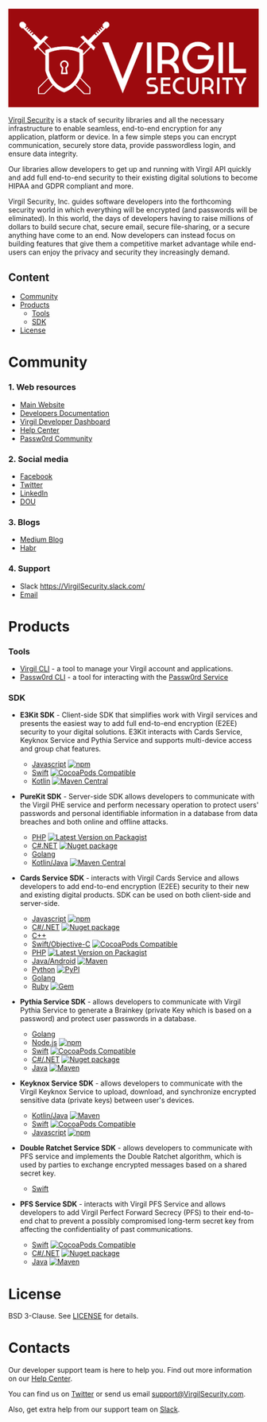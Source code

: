 <a href="https://virgilsecurity.com"><img src="images/VirgilLogo.png"></a>

[Virgil Security](https://virgilsecurity.com) is a stack of security libraries and all the necessary infrastructure to enable seamless, end-to-end encryption for any application, platform or device. In a few simple steps you can encrypt communication, securely store data, provide passwordless login, and ensure data integrity.

Our libraries allow developers to get up and running with Virgil API quickly and add full end-to-end security to their existing digital solutions to become HIPAA and GDPR compliant and more.

Virgil Security, Inc. guides software developers into the forthcoming security world in which everything will be encrypted (and passwords will be eliminated). In this world, the days of developers having to raise millions of dollars to build secure chat, secure email, secure file-sharing, or a secure anything have come to an end. Now developers can instead focus on building features that give them a competitive market advantage while end-users can enjoy the privacy and security they increasingly demand.

## Content
- [Community](#community)
- [Products](#products)
  - [Tools](#tools)
  - [SDK](#sdk)
- [License](#license)

# Community
### 1. Web resources
* [Main Website](https://VirgilSecurity.com)
* [Developers Documentation](https://developer.virgilsecurity.com/docs)
* [Virgil Developer Dashboard](https://dashboard.VirgilSecurity.com)
* [Help Center](https://help.VirgilSecurity.com)
* [Passw0rd Community](https://passw0rd.io/)

### 2. Social media
* [Facebook](https://www.facebook.com/VirgilSec)
* [Twitter](https://twitter.com/VirgilSecurity)
* [LinkedIn](https://www.linkedin.com/company/virgil-security-inc-/)
* [DOU](https://jobs.dou.ua/companies/virgil-security-inc/)

### 3. Blogs
* [Medium Blog](https://medium.com/@VirgilSecurity)
* [Habr](https://habr.com/company/VirgilSecurity)

### 4. Support
* Slack https://VirgilSecurity.slack.com/
* [Email](mailto:support@VirgilSecurity.com)

# Products

### Tools
* [Virgil CLI](https://github.com/VirgilSecurity/virgil-cli) - a tool to manage your Virgil account and applications.
* [Passw0rd CLI](https://github.com/passw0rd/cli) - a tool for interacting with the [Passw0rd Service](https://passw0rd.io/)

### SDK
* **E3Kit SDK** - Client-side SDK that simplifies work with Virgil services and presents the easiest way to add full end-to-end encryption (E2EE) security to your digital solutions. E3Kit interacts with Cards Service, Keyknox Service and Pythia Service and supports multi-device access and group chat features.
  * [Javascript](https://github.com/VirgilSecurity/virgil-e3kit-js) [![npm](https://img.shields.io/npm/v/@virgilsecurity/e3kit.svg)](https://www.npmjs.com/package/@virgilsecurity/e3kit)
  * [Swift](https://github.com/VirgilSecurity/virgil-e3kit-x) [![CocoaPods Compatible](https://img.shields.io/cocoapods/v/VirgilE3Kit.svg)](https://cocoapods.org/pods/VirgilE3Kit)
  * [Kotlin](https://github.com/VirgilSecurity/virgil-e3kit-kotlin) [![Maven Central](https://maven-badges.herokuapp.com/maven-central/com.virgilsecurity/purekit/badge.svg)](https://maven-badges.herokuapp.com/maven-central/com.virgilsecurity/purekit)


* **PureKit SDK** - Server-side SDK allows developers to communicate with the Virgil PHE service and perform necessary operation to protect users' passwords and personal identifiable information in a database from data breaches and both online and offline attacks.
  * [PHP](https://github.com/VirgilSecurity/virgil-purekit-php) [![Latest Version on Packagist](https://img.shields.io/packagist/v/virgil/purekit.svg?style=flat-square)](https://packagist.org/packages/virgil/purekit)
  * [C#.NET](https://github.com/VirgilSecurity/virgil-purekit-net) [![Nuget package](https://img.shields.io/nuget/v/virgil.purekit.svg)](https://www.nuget.org/packages/Virgil.PureKit/)
  * [Golang](https://github.com/VirgilSecurity/virgil-purekit-go)
  * [Kotlin/Java](https://github.com/VirgilSecurity/virgil-purekit-kotlin)  [![Maven Central](https://maven-badges.herokuapp.com/maven-central/com.virgilsecurity/purekit/badge.svg)](https://maven-badges.herokuapp.com/maven-central/com.virgilsecurity/purekit)


* **Cards Service SDK** - interacts with Virgil Cards Service and allows developers to add end-to-end encryption (E2EE) security to their new and existing digital products. SDK can be used on both client-side and server-side.
  * [Javascript](https://github.com/VirgilSecurity/virgil-sdk-javascript)  [![npm](https://img.shields.io/npm/v/virgil-sdk.svg)](https://www.npmjs.com/package/virgil-sdk)
  * [C#/.NET](https://github.com/VirgilSecurity/virgil-sdk-net) [![Nuget package](https://img.shields.io/nuget/v/Virgil.SDK.svg)](https://www.nuget.org/packages/Virgil.SDK/)
  * [C++](https://github.com/VirgilSecurity/virgil-sdk-cpp)
  * [Swift/Objective-C](https://github.com/VirgilSecurity/virgil-sdk-x) [![CocoaPods Compatible](https://img.shields.io/cocoapods/v/VirgilSDK.svg)](https://cocoapods.org/pods/VirgilSDK)
  * [PHP](https://github.com/VirgilSecurity/virgil-sdk-php) [![Latest Version on Packagist](https://img.shields.io/packagist/v/virgil/sdk.svg?style=flat-square)](https://packagist.org/packages/virgil/sdk)
  * [Java/Android](https://github.com/VirgilSecurity/virgil-sdk-java-android) [![Maven](https://img.shields.io/maven-central/v/com.virgilsecurity.sdk/sdk.svg)](https://mvnrepository.com/artifact/com.virgilsecurity.sdk/sdk)
  * [Python](https://github.com/VirgilSecurity/virgil-sdk-python) [![PyPI](https://img.shields.io/pypi/v/virgil-sdk.svg)](https://pypi.python.org/pypi/virgil-sdk)
  * [Golang](https://github.com/VirgilSecurity/virgil-sdk-go)
  * [Ruby](https://github.com/VirgilSecurity/virgil-sdk-ruby) [![Gem](https://img.shields.io/gem/v/virgil-sdk.svg)](https://rubygems.org/gems/virgil-sdk)


* **Pythia Service SDK** - allows developers to communicate with Virgil Pythia Service to generate a Brainkey (private Key which is based on a password) and protect user passwords in a database.
  * [Golang](https://github.com/VirgilSecurity/virgil-pythia-go)
  * [Node.js](https://github.com/VirgilSecurity/virgil-pythia-node) [![npm](https://img.shields.io/npm/v/virgil-pythia.svg)](https://www.npmjs.com/package/virgil-pythia)
  * [Swift](https://github.com/VirgilSecurity/virgil-pythia-x) [![CocoaPods Compatible](https://img.shields.io/cocoapods/v/VirgilSDKPythia.svg)](https://cocoapods.org/pods/VirgilSDKPythia)
  * [C#/.NET](https://github.com/VirgilSecurity/pythia-net) [![Nuget package](https://img.shields.io/nuget/v/Virgil.Pythia.svg)](https://www.nuget.org/packages/Virgil.Pythia/)
  * [Java](https://github.com/VirgilSecurity/virgil-pythia-java) [![Maven](https://img.shields.io/maven-central/v/com.virgilsecurity/pythia.svg)](https://maven-badges.herokuapp.com/maven-central/com.virgilsecurity/pythia)


* **Keyknox Service SDK** - allows developers to communicate with the Virgil Keyknox Service to upload, download, and synchronize encrypted sensitive data (private keys) between user's devices.
  * [Kotlin/Java](https://github.com/VirgilSecurity/virgil-keyknox-kotlin) [![Maven](https://img.shields.io/maven-central/v/com.virgilsecurity/keyknox.svg)](https://maven-badges.herokuapp.com/maven-central/com.virgilsecurity/keyknox)
  * [Swift](https://github.com/VirgilSecurity/virgil-keyknox-x) [![CocoaPods Compatible](https://img.shields.io/cocoapods/v/VirgilSDKKeyknox.svg)](https://cocoapods.org/pods/VirgilSDKKeyknox)
  * [Javascript](https://github.com/VirgilSecurity/virgil-keyknox-javascript) [![npm](https://img.shields.io/npm/v/@virgilsecurity/keyknox.svg)](https://www.npmjs.com/package/@virgilsecurity/keyknox)


* **Double Ratchet Service SDK** - allows developers to communicate with PFS service and implements the Double Ratchet algorithm, which is used by parties to exchange encrypted messages based on a shared secret key.
  * [Swift](https://github.com/VirgilSecurity/virgil-ratchet-x) 


* **PFS Service SDK** - interacts with Virgil PFS Service and allows developers to add Virgil Perfect Forward Secrecy (PFS) to their end-to-end chat to prevent a possibly compromised long-term secret key from affecting the confidentiality of past communications.
  * [Swift](https://github.com/VirgilSecurity/virgil-sdk-pfs-x) [![CocoaPods Compatible](https://img.shields.io/cocoapods/v/VirgilSDKPFS.svg)](https://img.shields.io/cocoapods/v/VirgilSDKPFS.svg)
  * [C#/.NET](https://github.com/VirgilSecurity/virgil-pfs-net) [![Nuget package](https://img.shields.io/nuget/v/Virgil.PFS.svg)](https://www.nuget.org/packages/Virgil.PFS/)
  * [Java](https://github.com/VirgilSecurity/virgil-pfs-java) [![Maven](https://img.shields.io/maven-central/v/com.virgilsecurity.pfs/pfs.svg)](https://mvnrepository.com/artifact/com.virgilsecurity.pfs/pfs) 


# License
BSD 3-Clause. See [LICENSE](https://github.com/VirgilSecurity/virgil/blob/master/LICENSE) for details.

# Contacts
Our developer support team is here to help you. Find out more information on our [Help Center](https://help.virgilsecurity.com/).

You can find us on [Twitter](https://twitter.com/VirgilSecurity) or send us email support@VirgilSecurity.com.

Also, get extra help from our support team on [Slack](https://virgilsecurity.com/join-community).
